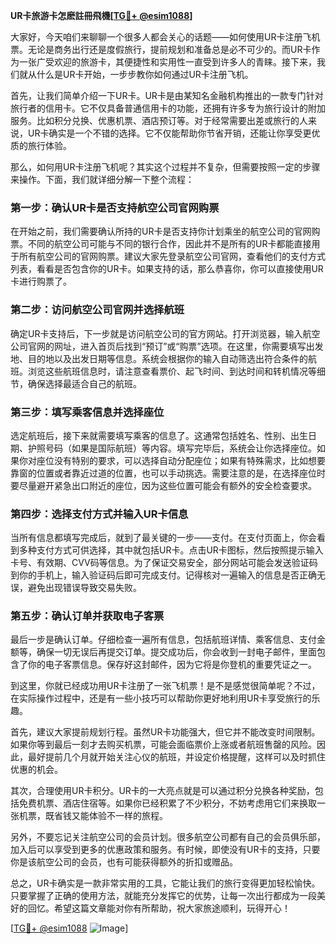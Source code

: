 **UR卡旅游卡怎麽註冊飛機[[TG💪+ @esim1088](https://t.me/s/esim1088)]**

大家好，今天咱们来聊聊一个很多人都会关心的话题——如何使用UR卡注册飞机票。无论是商务出行还是度假旅行，提前规划和准备总是必不可少的。而UR卡作为一张广受欢迎的旅游卡，其便捷性和实用性一直受到许多人的青睐。接下来，我们就从什么是UR卡开始，一步步教你如何通过UR卡注册飞机。

首先，让我们简单介绍一下UR卡。UR卡是由某知名金融机构推出的一款专门针对旅行者的信用卡。它不仅具备普通信用卡的功能，还拥有许多专为旅行设计的附加服务。比如积分兑换、优惠机票、酒店预订等。对于经常需要出差或旅行的人来说，UR卡确实是一个不错的选择。它不仅能帮助你节省开销，还能让你享受更优质的旅行体验。

那么，如何用UR卡注册飞机呢？其实这个过程并不复杂，但需要按照一定的步骤来操作。下面，我们就详细分解一下整个流程：

### 第一步：确认UR卡是否支持航空公司官网购票

在开始之前，我们需要确认所持的UR卡是否支持你计划乘坐的航空公司的官网购票。不同的航空公司可能与不同的银行合作，因此并不是所有的UR卡都能直接用于所有航空公司的官网购票。建议大家先登录航空公司官网，查看他们的支付方式列表，看看是否包含你的UR卡。如果支持的话，那么恭喜你，你可以直接使用UR卡进行购票了。

### 第二步：访问航空公司官网并选择航班

确定UR卡支持后，下一步就是访问航空公司的官方网站。打开浏览器，输入航空公司官网的网址，进入首页后找到“预订”或“购票”选项。在这里，你需要填写出发地、目的地以及出发日期等信息。系统会根据你的输入自动筛选出符合条件的航班。浏览这些航班信息时，请注意查看票价、起飞时间、到达时间和转机情况等细节，确保选择最适合自己的航班。

### 第三步：填写乘客信息并选择座位

选定航班后，接下来就需要填写乘客的信息了。这通常包括姓名、性别、出生日期、护照号码（如果是国际航班）等内容。填写完毕后，系统会让你选择座位。如果你对座位没有特别的要求，可以选择自动分配座位；如果有特殊需求，比如想要靠窗的位置或者靠近过道的位置，也可以手动挑选。需要注意的是，在选择座位时要尽量避开紧急出口附近的座位，因为这些位置可能会有额外的安全检查要求。

### 第四步：选择支付方式并输入UR卡信息

当所有信息都填写完成后，就到了最关键的一步——支付。在支付页面上，你会看到多种支付方式可供选择，其中就包括UR卡。点击UR卡图标，然后按照提示输入卡号、有效期、CVV码等信息。为了保证交易安全，部分网站可能会发送验证码到你的手机上，输入验证码后即可完成支付。记得核对一遍输入的信息是否正确无误，避免出现错误导致交易失败。

### 第五步：确认订单并获取电子客票

最后一步是确认订单。仔细检查一遍所有信息，包括航班详情、乘客信息、支付金额等，确保一切无误后再提交订单。提交成功后，你会收到一封电子邮件，里面包含了你的电子客票信息。保存好这封邮件，因为它将是你登机的重要凭证之一。

到这里，你就已经成功用UR卡注册了一张飞机票！是不是感觉很简单呢？不过，在实际操作过程中，还是有一些小技巧可以帮助你更好地利用UR卡享受旅行的乐趣。

首先，建议大家提前规划行程。虽然UR卡功能强大，但它并不能改变时间限制。如果你等到最后一刻才去购买机票，可能会面临票价上涨或者航班售罄的风险。因此，最好提前几个月就开始关注心仪的航班，并设定价格提醒，这样可以及时抓住优惠的机会。

其次，合理使用UR卡积分。UR卡的一大亮点就是可以通过积分兑换各种奖励，包括免费机票、酒店住宿等。如果你已经积累了不少积分，不妨考虑用它们来换取一张机票，既省钱又能体验不一样的旅程。

另外，不要忘记关注航空公司的会员计划。很多航空公司都有自己的会员俱乐部，加入后可以享受到更多的优惠政策和服务。有时候，即使没有UR卡的支持，只要你是该航空公司的会员，也有可能获得额外的折扣或赠品。

总之，UR卡确实是一款非常实用的工具，它能让我们的旅行变得更加轻松愉快。只要掌握了正确的使用方法，就能充分发挥它的优势，让每一次出行都成为一段美好的回忆。希望这篇文章能对你有所帮助，祝大家旅途顺利，玩得开心！

[[TG💪+ @esim1088](https://t.me/s/esim1088) ![Image](https://i.postimg.cc/4NQfJmqS/Snipaste-2025-05-13-00-14-12.png)]